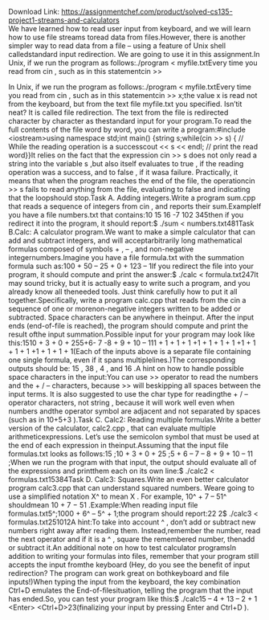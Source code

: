 Download Link: https://assignmentchef.com/product/solved-cs135-project1-streams-and-calculators
<br>
We have learned how to read user input from keyboard, and we will learn how to use file streams toread data from files.However, there is another simpler way to read data from a file – using a feature of Unix shell calledstandard input redirection. We are going to use it in this assignment.In Unix, if we run the program as follows:./program &lt; myfile.txtEvery time you read from cin , such as in this statementcin &gt;&gt;

In Unix, if we run the program as follows:./program &lt; myfile.txtEvery time you read from cin , such as in this statementcin &gt;&gt; x;the value x is read not from the keyboard, but from the text file myfile.txt you specified. Isn’tit neat? It is called file redirection. The text from the file is redirected character by character as thestandard input for your program.To read the full contents of the file word by word, you can write a program:#include &lt;iostream&gt;using namespace std;int main() {string s;while(cin &gt;&gt; s) { // While the reading operation is a successcout &lt;&lt; s &lt;&lt; endl; // print the read word}}It relies on the fact that the expression cin &gt;&gt; s does not only read a string into the variable s ,but also itself evaluates to true , if the reading operation was a success, and to false , if it wasa failure. Practically, it means that when the program reaches the end of the file, the operationcin &gt;&gt; s fails to read anything from the file, evaluating to false and indicating that the loopshould stop.Task A. Adding integers.Write a program sum.cpp that reads a sequence of integers from cin , and reports their sum.ExampleIf you have a file numbers.txt that contains:10 15 16 -7 102 345then if you redirect it into the program, it should report:$ ./sum &lt; numbers.txt481Task B.Calc: A calculator program.We want to make a simple calculator that can add and subtract integers, and will acceptarbitrarily long mathematical formulas composed of symbols + , – , and non-negative integernumbers.Imagine you have a file formula.txt with the summation formula such as:100 + 50 – 25 + 0 + 123 – 1If you redirect the file into your program, it should compute and print the answer:$ ./calc &lt; formula.txt247It may sound tricky, but it is actually easy to write such a program, and you already know all theneeded tools. Just think carefully how to put it all together.Specifically, write a program calc.cpp that reads from the cin a sequence of one or morenon-negative integers written to be added or subtracted. Space characters can be anywhere in theinput. After the input ends (end-of-file is reached), the program should compute and print the result ofthe input summation.Possible input for your program may look like this:1510 + 3 + 0 + 255+6- 7 -8 + 9 + 10 – 111 + 1 + 1 + 1 +1 + 1 + 1 + 1 +1 + 1 + 1 + 1 +1 + 1 + 1 + 1(Each of the inputs above is a separate file containing one single formula, even if it spans multiplelines.)The corresponding outputs should be: 15 , 38 , 4 , and 16 .A hint on how to handle possible space characters in the input:You can use &gt;&gt; operator to read the numbers and the + / – characters, because &gt;&gt; will beskipping all spaces between the input terms. It is also suggested to use the char type for readingthe + / – operator characters, not string , because it will work well even when numbers andthe operator symbol are adjacent and not separated by spaces (such as in 10+5+3 ).Task C. Calc2: Reading multiple formulas.Write a better version of the calculator, calc2.cpp , that can evaluate multiple arithmeticexpressions. Let’s use the semicolon symbol that must be used at the end of each expression in theinput.Assuming that the input file formulas.txt looks as follows:15 ;10 + 3 + 0 + 25 ;5 + 6 – 7 – 8 + 9 + 10 – 11 ;When we run the program with that input, the output should evaluate all of the expressions and printthem each on its own line:$ ./calc2 &lt; formulas.txt15384Task D. Calc3: Squares.Write an even better calculator program calc3.cpp that can understand squared numbers. Weare going to use a simplified notation X^ to mean X . For example, 10^ + 7 – 51^ shouldmean 10 + 7 − 51 .Example:When reading input file formulas.txt5^;1000 + 6^ – 5^ + 1;the program should report:22 2$ ./calc3 &lt; formulas.txt251012A hint:To take into account ^ , don’t add or subtract new numbers right away after reading them. Instead,remember the number, read the next operator and if it is a ^ , square the remembered number, thenadd or subtract it.An additional note on how to test calculator programsIn addition to writing your formulas into files, remember that your program still accepts the input fromthe keyboard (Hey, do you see the benefit of input redirection? The program can work great on bothkeyboard and file inputs!)When typing the input from the keyboard, the key combination Ctrl+D emulates the End-of-filesituation, telling the program that the input has ended.So, you can test your program like this:$ ./calc15 – 4 + 13 – 2 + 1 &lt;Enter&gt; &lt;Ctrl+D&gt;23(finalizing your input by pressing Enter and Ctrl+D ).


